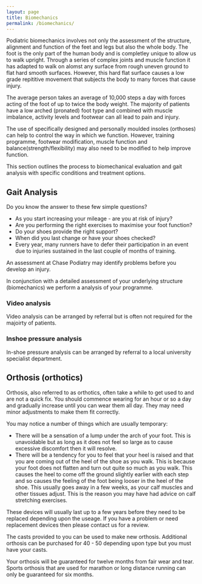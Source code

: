 ```yaml
---
layout: page
title: Biomechanics
permalink: /biomechanics/
---
```


Podiatric biomechanics involves not only the assessment of the structure, alignment and function of the feet and legs but also the whole body. The foot is the only part of the human body and is completley unique to allow us to walk upright. Through a series of complex joints and muscle function it has adapted to walk on alomst any surface from rough uneven ground to flat hard smooth surfaces. However, this hard flat surface causes a low grade repititive movement that subjects the body to many forces that cause injury.

The average person takes an average of 10,000 steps a day with forces acting of the foot of up to twice the body weight. The majority of patients have a low arched (pronated) foot type and combined with muscle imbalance, activity levels and footwear can all lead to pain and injury.

The use of specifically designed and personally moulded insoles (orthoses) can help to control the way in which we function. However, training programme, footwear modification, muscle function and balance(strength/flexibility) may also need to be modified to help improve function.

This section outlines the process to biomechanical evaluation and gait analysis with specific conditions and treatment options.

## Gait Analysis
Do you know the answer to these few simple questions?

* As you start increasing your mileage - are you at risk of injury?
* Are you performing the right exercises to maximise your foot function?
* Do your shoes provide the right support?
* When did you last change or have your shoes checked?
* Every year, many runners have to defer their participation in an event due to injuries sustained in the last couple of months of training.

An assessment at Chase Podiatry may identify problems before you develop an injury.

In conjunction with a detailed assessment of your underlying structure (biomechanics) we perform a analysis of your programme.

### Video analysis

Video analysis can be arranged by referral but is often not required for the majoirty of patients.

### Inshoe pressure analysis

In-shoe pressure analysis can be arranged by referral to a local university specialist department.

## Orthosis (orthotics)
Orthosis, also referred to as orthotics, often take a while to get used to and are not a quick fix. You should commence wearing for an hour or so a day and gradually increase until you can wear them all day. They may need minor adjustments to make them fit correctly.

You may notice a number of things which are usually temporary:

* There will be a sensation of a lump under the arch of your foot. This is unavoidable but as long as it does not feel so large as to cause excessive discomfort then it will resolve.
* There will be a tendency for you to feel that your heel is raised and that you are coming out of the heel of the shoe as you walk. This is because your foot does not flatten and turn out quite so much as you walk. This causes the heel to come off the ground slightly earlier with each step and so causes the feeling of the foot being looser in the heel of the shoe. This usually goes away in a few weeks, as your calf muscles and other tissues adjust. This is the reason you may have had advice on calf stretching exercises.

These devices will usually last up to a few years before they need to be replaced depending upon the useage. If you have a problem or need replacement devices then please contact us for a review.

The casts provided to you can be used to make new orthosis. Additional orthosis can be purchased for 40 - 50 depending upon type but you must have your casts.

Your orthosis will be guaranteed for twelve months from fair wear and tear. Sports orthosis that are used for marathon or long distance running can only be guaranteed for six months.